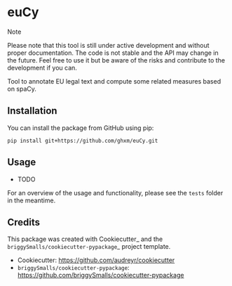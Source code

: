 # euCy

> [!NOTE]
> Please note that this tool is still under active development and without proper documentation. The code is not stable and the API may change in the future. Feel free to use it but be aware of the risks and contribute to the development if you can.

Tool to annotate EU legal text and compute some related measures based on spaCy.



## Installation


You can install the package from GitHub using pip:

```
pip install git+https://github.com/ghxm/euCy.git
```



## Usage

- TODO

For an overview of the usage and functionality, please see the `tests` folder in the meantime.


## Credits

This package was created with Cookiecutter_ and the `briggySmalls/cookiecutter-pypackage`_ project template.

- Cookiecutter: https://github.com/audreyr/cookiecutter
- `briggySmalls/cookiecutter-pypackage`: https://github.com/briggySmalls/cookiecutter-pypackage
